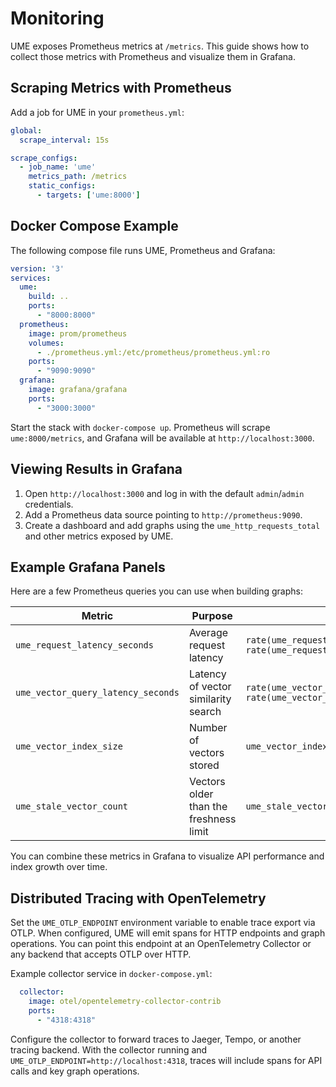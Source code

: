 # Monitoring

UME exposes Prometheus metrics at `/metrics`. This guide shows how to collect
those metrics with Prometheus and visualize them in Grafana.

## Scraping Metrics with Prometheus

Add a job for UME in your `prometheus.yml`:

```yaml
global:
  scrape_interval: 15s

scrape_configs:
  - job_name: 'ume'
    metrics_path: /metrics
    static_configs:
      - targets: ['ume:8000']
```

## Docker Compose Example

The following compose file runs UME, Prometheus and Grafana:

```yaml
version: '3'
services:
  ume:
    build: ..
    ports:
      - "8000:8000"
  prometheus:
    image: prom/prometheus
    volumes:
      - ./prometheus.yml:/etc/prometheus/prometheus.yml:ro
    ports:
      - "9090:9090"
  grafana:
    image: grafana/grafana
    ports:
      - "3000:3000"
```

Start the stack with `docker-compose up`. Prometheus will scrape
`ume:8000/metrics`, and Grafana will be available at `http://localhost:3000`.

## Viewing Results in Grafana

1. Open `http://localhost:3000` and log in with the default `admin`/`admin`
   credentials.
2. Add a Prometheus data source pointing to `http://prometheus:9090`.
3. Create a dashboard and add graphs using the `ume_http_requests_total` and
   other metrics exposed by UME.

## Example Grafana Panels

Here are a few Prometheus queries you can use when building graphs:

| Metric | Purpose | Example Query |
| ------ | ------- | ------------- |
| `ume_request_latency_seconds` | Average request latency | `rate(ume_request_latency_seconds_sum[5m]) / rate(ume_request_latency_seconds_count[5m])` |
| `ume_vector_query_latency_seconds` | Latency of vector similarity search | `rate(ume_vector_query_latency_seconds_sum[5m]) / rate(ume_vector_query_latency_seconds_count[5m])` |
| `ume_vector_index_size` | Number of vectors stored | `ume_vector_index_size` |
| `ume_stale_vector_count` | Vectors older than the freshness limit | `ume_stale_vector_count` |

You can combine these metrics in Grafana to visualize API performance and index
growth over time.

## Distributed Tracing with OpenTelemetry

Set the `UME_OTLP_ENDPOINT` environment variable to enable trace export via OTLP.
When configured, UME will emit spans for HTTP endpoints and graph operations.
You can point this endpoint at an OpenTelemetry Collector or any backend that
accepts OTLP over HTTP.

Example collector service in `docker-compose.yml`:

```yaml
  collector:
    image: otel/opentelemetry-collector-contrib
    ports:
      - "4318:4318"
```

Configure the collector to forward traces to Jaeger, Tempo, or another tracing
backend. With the collector running and `UME_OTLP_ENDPOINT=http://localhost:4318`,
traces will include spans for API calls and key graph operations.
